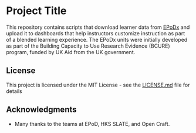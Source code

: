 # Project Title

This repository contains scripts that download learner data from [EPoDx](https://www.epodx.org) and upload it to
dashboards that help instructors customize instruction as part of a blended learning experience. The EPoDx units were
initially developed as part of the Building Capacity to Use Research Evidence (BCURE) program, funded by UK Aid from the
UK government.

## License

This project is licensed under the MIT License - see the [LICENSE.md](LICENSE.md) file for details

## Acknowledgments

* Many thanks to the teams at EPoD, HKS SLATE, and Open Craft.

